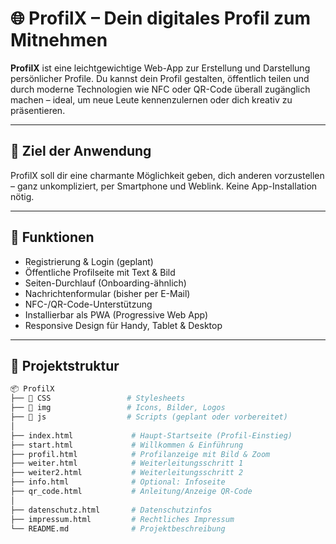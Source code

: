 # 🌐 ProfilX – Dein digitales Profil zum Mitnehmen

**ProfilX** ist eine leichtgewichtige Web-App zur Erstellung und Darstellung persönlicher Profile. Du kannst dein Profil gestalten, öffentlich teilen und durch moderne Technologien wie NFC oder QR-Code überall zugänglich machen – ideal, um neue Leute kennenzulernen oder dich kreativ zu präsentieren.

---

## 🚀 Ziel der Anwendung

ProfilX soll dir eine charmante Möglichkeit geben, dich anderen vorzustellen – ganz unkompliziert, per Smartphone und Weblink. Keine App-Installation nötig.

---

## 🧩 Funktionen

- Registrierung & Login (geplant)
- Öffentliche Profilseite mit Text & Bild
- Seiten-Durchlauf (Onboarding-ähnlich)
- Nachrichtenformular (bisher per E-Mail)
- NFC-/QR-Code-Unterstützung
- Installierbar als PWA (Progressive Web App)
- Responsive Design für Handy, Tablet & Desktop

---

## 📁 Projektstruktur

```bash
📦 ProfilX
├── 📁 CSS                 # Stylesheets
├── 📁 img                 # Icons, Bilder, Logos
├── 📁 js                  # Scripts (geplant oder vorbereitet)
│
├── index.html             # Haupt-Startseite (Profil-Einstieg)
├── start.html             # Willkommen & Einführung
├── profil.html            # Profilanzeige mit Bild & Zoom
├── weiter.html            # Weiterleitungsschritt 1
├── weiter2.html           # Weiterleitungsschritt 2
├── info.html              # Optional: Infoseite
├── qr_code.html           # Anleitung/Anzeige QR-Code
│
├── datenschutz.html       # Datenschutzinfos
├── impressum.html         # Rechtliches Impressum
└── README.md              # Projektbeschreibung
